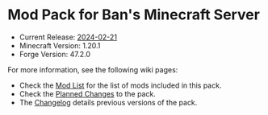# Mod Pack for Ban's Minecraft Server

- Current Release: [2024-02-21]
- Minecraft Version: 1.20.1
- Forge Version: 47.2.0

For more information, see the following wiki pages:

- Check the [Mod List] for the list of mods included in this pack.
- Check the [Planned Changes] to the pack.
- The [Changelog] details previous versions of the pack.

[2024-02-21]: https://git.blakerain.com/bans-minecraft/modpack/releases/tag/2024-02-21
[Mod List]: https://git.blakerain.com/bans-minecraft/modpack/wiki/Mod-List
[Planned Changes]: https://git.blakerain.com/bans-minecraft/modpack/wiki/Planned-Changes
[Changelog]: https://git.blakerain.com/bans-minecraft/modpack/wiki/Changelog
